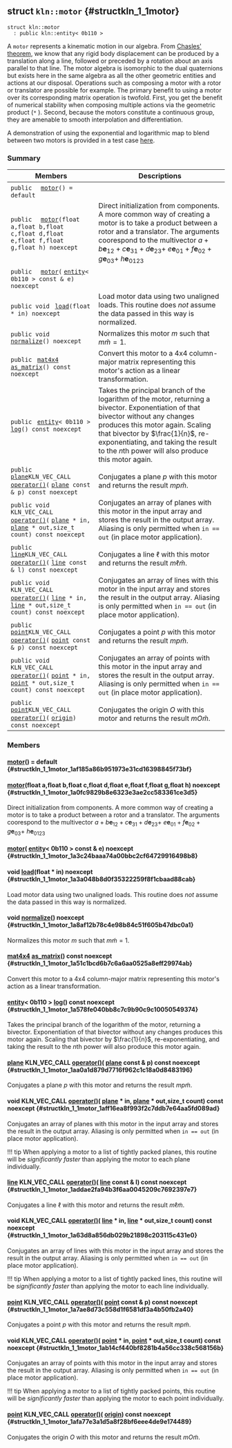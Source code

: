 ## struct `kln::motor` {#structkln_1_1motor}

```
struct kln::motor
  : public kln::entity< 0b110 >
```  

A `motor`  represents a kinematic motion in our algebra. From [Chasles' theorem](https://en.wikipedia.org/wiki/Chasles%27_theorem_(kinematics)), we know that any rigid body displacement can be produced by a translation along a line, followed or preceded by a rotation about an axis parallel to that line. The motor algebra is isomorphic to the dual quaternions but exists here in the same algebra as all the other geometric entities and actions at our disposal. Operations such as composing a motor with a rotor or translator are possible for example. The primary benefit to using a motor over its corresponding matrix operation is twofold. First, you get the benefit of numerical stability when composing multiple actions via the geometric product (`*` ). Second, because the motors constitute a continuous group, they are amenable to smooth interpolation and differentiation.

A demonstration of using the exponential and logarithmic map to blend between two motors is provided in a test case [here](https://github.com/jeremyong/Klein/blob/master/test/test_exp_log.cpp#L48).

### Summary

 Members                        | Descriptions                                
--------------------------------|---------------------------------------------
`public  ` [`motor`](#structkln_1_1motor_1af185a86b951973e31cd16398845f73bf)`() = default`  | 
`public  ` [`motor`](#structkln_1_1motor_1a0fc9829b8e6323e3ae2cc583361ce3d5)`(float a,float b,float c,float d,float e,float f,float g,float h) noexcept`  | Direct initialization from components. A more common way of creating a motor is to take a product between a rotor and a translator. The arguments coorespond to the multivector $a + b\mathbf{e}_{12} + c\mathbf{e}_{31} + d\mathbf{e}_{23} +\ e\mathbf{e}_{01} + f\mathbf{e}_{02} + g\mathbf{e}_{03} +\ h\mathbf{e}_{0123}$
`public  ` [`motor`](#structkln_1_1motor_1a3c24baaa74a00bbc2cf64729916498b8)`(` [`entity`](/Klein/api/kln::entity#structkln_1_1entity)`< 0b110 > const & e) noexcept`  | 
`public void ` [`load`](#structkln_1_1motor_1a3a048b8d0f35322259f8f1cbaad88cab)`(float * in) noexcept`  | Load motor data using two unaligned loads. This routine does *not* assume the data passed in this way is normalized.
`public void ` [`normalize`](#structkln_1_1motor_1a8af12b78c4e98b84c51f605b47dbc0a1)`() noexcept`  | Normalizes this motor $m$ such that $m\widetilde{m} = 1$.
`public ` [`mat4x4`](/Klein/api/kln::mat4x4#structkln_1_1mat4x4)` ` [`as_matrix`](#structkln_1_1motor_1a51c1bcd6b7c6a6aa0525a8eff29974ab)`() const noexcept`  | Convert this motor to a 4x4 column-major matrix representing this motor's action as a linear transformation.
`public ` [`entity`](/Klein/api/kln::entity#structkln_1_1entity)`< 0b110 > ` [`log`](#structkln_1_1motor_1a578fe040bb8c7c9b90c9c10050549374)`() const noexcept`  | Takes the principal branch of the logarithm of the motor, returning a bivector. Exponentiation of that bivector without any changes produces this motor again. Scaling that bivector by $\frac{1}{n}$, re-exponentiating, and taking the result to the $n$th power will also produce this motor again.
`public ` [`plane`](/Klein/api/kln::plane#structkln_1_1plane)` KLN_VEC_CALL ` [`operator()`](#structkln_1_1motor_1aa0a1d879d7716f962c1c18a0d8483196)`(` [`plane`](/Klein/api/kln::plane#structkln_1_1plane)` const & p) const noexcept`  | Conjugates a plane $p$ with this motor and returns the result $mp\widetilde{m}$.
`public void KLN_VEC_CALL ` [`operator()`](#structkln_1_1motor_1aff16ea8f993f2c7ddb7e64aa5fd089ad)`(` [`plane`](/Klein/api/kln::plane#structkln_1_1plane)` * in,` [`plane`](/Klein/api/kln::plane#structkln_1_1plane)` * out,size_t count) const noexcept`  | Conjugates an array of planes with this motor in the input array and stores the result in the output array. Aliasing is only permitted when `in == out`  (in place motor application).
`public ` [`line`](/Klein/api/kln::line#structkln_1_1line)` KLN_VEC_CALL ` [`operator()`](#structkln_1_1motor_1addae2fa94b3f6aa0045209c7692397e7)`(` [`line`](/Klein/api/kln::line#structkln_1_1line)` const & l) const noexcept`  | Conjugates a line $\ell$ with this motor and returns the result $m\ell \widetilde{m}$.
`public void KLN_VEC_CALL ` [`operator()`](#structkln_1_1motor_1a63d8a856db029b21898c203115c431e0)`(` [`line`](/Klein/api/kln::line#structkln_1_1line)` * in,` [`line`](/Klein/api/kln::line#structkln_1_1line)` * out,size_t count) const noexcept`  | Conjugates an array of lines with this motor in the input array and stores the result in the output array. Aliasing is only permitted when `in == out`  (in place motor application).
`public ` [`point`](/Klein/api/kln::point#structkln_1_1point)` KLN_VEC_CALL ` [`operator()`](#structkln_1_1motor_1a7ae8d73c558d1f6581df3a4b50fb2a40)`(` [`point`](/Klein/api/kln::point#structkln_1_1point)` const & p) const noexcept`  | Conjugates a point $p$ with this motor and returns the result $mp\widetilde{m}$.
`public void KLN_VEC_CALL ` [`operator()`](#structkln_1_1motor_1ab14cf440bf8281b4a56cc338c568156b)`(` [`point`](/Klein/api/kln::point#structkln_1_1point)` * in,` [`point`](/Klein/api/kln::point#structkln_1_1point)` * out,size_t count) const noexcept`  | Conjugates an array of points with this motor in the input array and stores the result in the output array. Aliasing is only permitted when `in == out`  (in place motor application).
`public ` [`point`](/Klein/api/kln::point#structkln_1_1point)` KLN_VEC_CALL ` [`operator()`](#structkln_1_1motor_1afa77e3a1d5a8f28bf6eee4de9e174489)`(` [`origin`](/Klein/api/kln::origin#structkln_1_1origin)`) const noexcept`  | Conjugates the origin $O$ with this motor and returns the result $mO\widetilde{m}$.

### Members

####   [motor](#structkln_1_1motor_1af185a86b951973e31cd16398845f73bf)() = default  {#structkln_1_1motor_1af185a86b951973e31cd16398845f73bf}

####   [motor](#structkln_1_1motor_1a0fc9829b8e6323e3ae2cc583361ce3d5)(float a,float b,float c,float d,float e,float f,float g,float h) noexcept  {#structkln_1_1motor_1a0fc9829b8e6323e3ae2cc583361ce3d5}

Direct initialization from components. A more common way of creating a motor is to take a product between a rotor and a translator. The arguments coorespond to the multivector $a + b\mathbf{e}_{12} + c\mathbf{e}_{31} + d\mathbf{e}_{23} +\ e\mathbf{e}_{01} + f\mathbf{e}_{02} + g\mathbf{e}_{03} +\ h\mathbf{e}_{0123}$

####   [motor](#structkln_1_1motor_1a3c24baaa74a00bbc2cf64729916498b8)( [entity](/Klein/api/kln::entity#structkln_1_1entity)< 0b110 > const & e) noexcept  {#structkln_1_1motor_1a3c24baaa74a00bbc2cf64729916498b8}

#### void  [load](#structkln_1_1motor_1a3a048b8d0f35322259f8f1cbaad88cab)(float * in) noexcept  {#structkln_1_1motor_1a3a048b8d0f35322259f8f1cbaad88cab}

Load motor data using two unaligned loads. This routine does *not* assume the data passed in this way is normalized.

#### void  [normalize](#structkln_1_1motor_1a8af12b78c4e98b84c51f605b47dbc0a1)() noexcept  {#structkln_1_1motor_1a8af12b78c4e98b84c51f605b47dbc0a1}

Normalizes this motor $m$ such that $m\widetilde{m} = 1$.

####  [mat4x4](/Klein/api/kln::mat4x4#structkln_1_1mat4x4)  [as_matrix](#structkln_1_1motor_1a51c1bcd6b7c6a6aa0525a8eff29974ab)() const noexcept  {#structkln_1_1motor_1a51c1bcd6b7c6a6aa0525a8eff29974ab}

Convert this motor to a 4x4 column-major matrix representing this motor's action as a linear transformation.

####  [entity](/Klein/api/kln::entity#structkln_1_1entity)< 0b110 >  [log](#structkln_1_1motor_1a578fe040bb8c7c9b90c9c10050549374)() const noexcept  {#structkln_1_1motor_1a578fe040bb8c7c9b90c9c10050549374}

Takes the principal branch of the logarithm of the motor, returning a bivector. Exponentiation of that bivector without any changes produces this motor again. Scaling that bivector by $\frac{1}{n}$, re-exponentiating, and taking the result to the $n$th power will also produce this motor again.

####  [plane](/Klein/api/kln::plane#structkln_1_1plane) KLN_VEC_CALL  [operator()](#structkln_1_1motor_1aa0a1d879d7716f962c1c18a0d8483196)( [plane](/Klein/api/kln::plane#structkln_1_1plane) const & p) const noexcept  {#structkln_1_1motor_1aa0a1d879d7716f962c1c18a0d8483196}

Conjugates a plane $p$ with this motor and returns the result $mp\widetilde{m}$.

#### void KLN_VEC_CALL  [operator()](#structkln_1_1motor_1aff16ea8f993f2c7ddb7e64aa5fd089ad)( [plane](/Klein/api/kln::plane#structkln_1_1plane) * in, [plane](/Klein/api/kln::plane#structkln_1_1plane) * out,size_t count) const noexcept  {#structkln_1_1motor_1aff16ea8f993f2c7ddb7e64aa5fd089ad}

Conjugates an array of planes with this motor in the input array and stores the result in the output array. Aliasing is only permitted when `in == out`  (in place motor application).

!!! tip 
    When applying a motor to a list of tightly packed planes, this
    routine will be *significantly faster* than applying the motor to
    each plane individually.

####  [line](/Klein/api/kln::line#structkln_1_1line) KLN_VEC_CALL  [operator()](#structkln_1_1motor_1addae2fa94b3f6aa0045209c7692397e7)( [line](/Klein/api/kln::line#structkln_1_1line) const & l) const noexcept  {#structkln_1_1motor_1addae2fa94b3f6aa0045209c7692397e7}

Conjugates a line $\ell$ with this motor and returns the result $m\ell \widetilde{m}$.

#### void KLN_VEC_CALL  [operator()](#structkln_1_1motor_1a63d8a856db029b21898c203115c431e0)( [line](/Klein/api/kln::line#structkln_1_1line) * in, [line](/Klein/api/kln::line#structkln_1_1line) * out,size_t count) const noexcept  {#structkln_1_1motor_1a63d8a856db029b21898c203115c431e0}

Conjugates an array of lines with this motor in the input array and stores the result in the output array. Aliasing is only permitted when `in == out`  (in place motor application).

!!! tip 
    When applying a motor to a list of tightly packed lines, this
    routine will be *significantly faster* than applying the motor to
    each line individually.

####  [point](/Klein/api/kln::point#structkln_1_1point) KLN_VEC_CALL  [operator()](#structkln_1_1motor_1a7ae8d73c558d1f6581df3a4b50fb2a40)( [point](/Klein/api/kln::point#structkln_1_1point) const & p) const noexcept  {#structkln_1_1motor_1a7ae8d73c558d1f6581df3a4b50fb2a40}

Conjugates a point $p$ with this motor and returns the result $mp\widetilde{m}$.

#### void KLN_VEC_CALL  [operator()](#structkln_1_1motor_1ab14cf440bf8281b4a56cc338c568156b)( [point](/Klein/api/kln::point#structkln_1_1point) * in, [point](/Klein/api/kln::point#structkln_1_1point) * out,size_t count) const noexcept  {#structkln_1_1motor_1ab14cf440bf8281b4a56cc338c568156b}

Conjugates an array of points with this motor in the input array and stores the result in the output array. Aliasing is only permitted when `in == out`  (in place motor application).

!!! tip 
    When applying a motor to a list of tightly packed points, this
    routine will be *significantly faster* than applying the motor to
    each point individually.

####  [point](/Klein/api/kln::point#structkln_1_1point) KLN_VEC_CALL  [operator()](#structkln_1_1motor_1afa77e3a1d5a8f28bf6eee4de9e174489)( [origin](/Klein/api/kln::origin#structkln_1_1origin)) const noexcept  {#structkln_1_1motor_1afa77e3a1d5a8f28bf6eee4de9e174489}

Conjugates the origin $O$ with this motor and returns the result $mO\widetilde{m}$.

